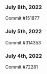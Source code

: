 ### July 8th, 2022

Commit #151877

### July 5th, 2022

Commit #314353


### July 4th, 2022

Commit #72281
